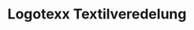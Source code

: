 ---
title: "Logotexx Textilveredelung"
url: /osnabrueck/logotexx-textilveredelung/
shop: Kleidung
---